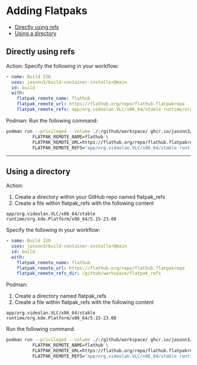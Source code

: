 # Adding Flatpaks

- [Directly using refs](#directly-using-refs)
- [Using a directory](#using-a-directory)

## Directly using refs

Action:
Specify the following in your workflow:

```yaml
- name: Build ISO
  uses: jasonn3/build-container-installer@main
  id: build
  with:
    flatpak_remote_name: flathub
    flatpak_remote_url: https://flathub.org/repo/flathub.flatpakrepo
    flatpak_remote_refs: app/org.videolan.VLC/x86_64/stable runtime/org.kde.Platform/x86_64/5.15-23.08
```

Podman:
Run the following command:

```bash
podman run --privileged --volume ./:/github/workspace/ ghcr.io/jasonn3/build-container-installer:main \
          FLATPAK_REMOTE_NAME=flathub \
          FLATPAK_REMOTE_URL=https://flathub.org/repo/flathub.flatpakrepo \
          FLATPAK_REMOTE_REFS="app/org.videolan.VLC/x86_64/stable runtime/org.kde.Platform/x86_64/5.15-23.08"
```

---

## Using a directory

Action:

1. Create a directory within your GitHub repo named flatpak_refs
1. Create a file within flatpak_refs with the following content

```plaintext
app/org.videolan.VLC/x86_64/stable
runtime/org.kde.Platform/x86_64/5.15-23.08
```

Specify the following in your workflow:

```yaml
- name: Build ISO
  uses: jasonn3/build-container-installer@main
  id: build
  with:
    flatpak_remote_name: flathub
    flatpak_remote_url: https://flathub.org/repo/flathub.flatpakrepo
    flatpak_remote_refs_dir: /github/workspace/flatpak_refs
```

Podman:

1. Create a directory named flatpak_refs
1. Create a file within flatpak_refs with the following content

```plaintext
app/org.videolan.VLC/x86_64/stable
runtime/org.kde.Platform/x86_64/5.15-23.08
```

Run the following command:

```bash
podman run --privileged --volume ./:/github/workspace/ ghcr.io/jasonn3/build-container-installer:main \
          FLATPAK_REMOTE_NAME=flathub \
          FLATPAK_REMOTE_URL=https://flathub.org/repo/flathub.flatpakrepo \
          FLATPAK_REMOTE_REFS="app/org.videolan.VLC/x86_64/stable runtime/org.kde.Platform/x86_64/5.15-23.08"
```
